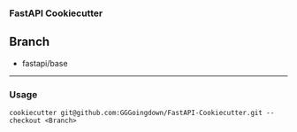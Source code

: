 ### FastAPI Cookiecutter
## Branch
- fastapi/base


---
### Usage
```
cookiecutter git@github.com:GGGoingdown/FastAPI-Cookiecutter.git --checkout <Branch>
```
